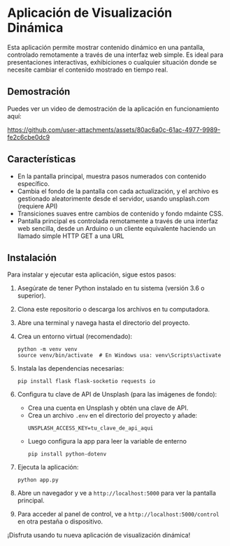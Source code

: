# Aplicación de Visualización Dinámica

Esta aplicación permite mostrar contenido dinámico en una pantalla, controlado remotamente a través de una interfaz web simple. Es ideal para presentaciones interactivas, exhibiciones o cualquier situación donde se necesite cambiar el contenido mostrado en tiempo real.

## Demostración

Puedes ver un video de demostración de la aplicación en funcionamiento aquí:

https://github.com/user-attachments/assets/80ac6a0c-61ac-4977-9989-fe2c6cbe0dc9

## Características

- En la pantalla principal, muestra pasos numerados con contenido específico.
- Cambia el fondo de la pantalla con cada actualización, y el archivo es gestionado aleatorimente desde el servidor, usando unsplash.com (requiere API)
- Transiciones suaves entre cambios de contenido y fondo mdainte CSS.
- Pantalla principal es controlada remotamente a través de una interfaz web sencilla, desde un Arduino o un cliente equivalente haciendo un llamado simple HTTP GET a una URL

## Instalación

Para instalar y ejecutar esta aplicación, sigue estos pasos:

1. Asegúrate de tener Python instalado en tu sistema (versión 3.6 o superior).

2. Clona este repositorio o descarga los archivos en tu computadora.

3. Abre una terminal y navega hasta el directorio del proyecto.

4. Crea un entorno virtual (recomendado):
   ```
   python -m venv venv
   source venv/bin/activate  # En Windows usa: venv\Scripts\activate
   ```

5. Instala las dependencias necesarias:
   ```
   pip install flask flask-socketio requests io
   ```

6. Configura tu clave de API de Unsplash (para las imágenes de fondo):
   - Crea una cuenta en Unsplash y obtén una clave de API.
   - Crea un archivo `.env` en el directorio del proyecto y añade:
     ```
     UNSPLASH_ACCESS_KEY=tu_clave_de_api_aqui
     ```
   - Luego configura la app para leer la variable de enterno
      ```
      pip install python-dotenv
      ```
7. Ejecuta la aplicación:
   ```
   python app.py
   ```

8. Abre un navegador y ve a `http://localhost:5000` para ver la pantalla principal.

9. Para acceder al panel de control, ve a `http://localhost:5000/control` en otra pestaña o dispositivo.

¡Disfruta usando tu nueva aplicación de visualización dinámica!
